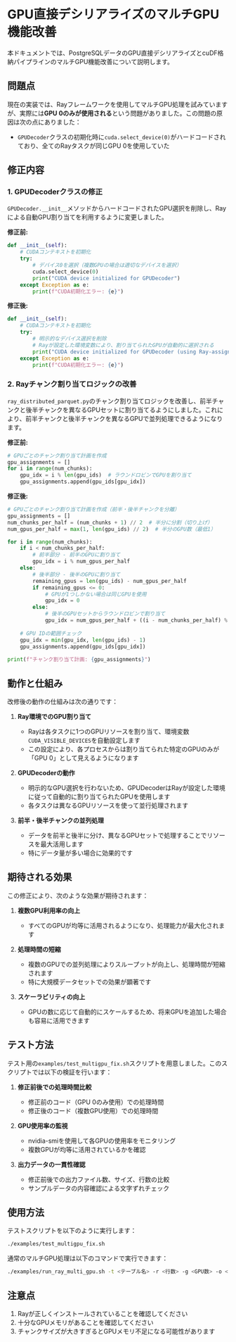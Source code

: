 # GPU直接デシリアライズのマルチGPU機能改善

本ドキュメントでは、PostgreSQLデータのGPU直接デシリアライズとcuDF格納パイプラインのマルチGPU機能改善について説明します。

## 問題点

現在の実装では、Rayフレームワークを使用してマルチGPU処理を試みていますが、実際には**GPU 0のみが使用される**という問題がありました。この問題の原因は次の点にありました：

- `GPUDecoder`クラスの初期化時に`cuda.select_device(0)`がハードコードされており、全てのRayタスクが同じGPU 0を使用していた

## 修正内容

### 1. GPUDecoderクラスの修正

`GPUDecoder.__init__`メソッドからハードコードされたGPU選択を削除し、Rayによる自動GPU割り当てを利用するように変更しました。

**修正前:**
```python
def __init__(self):
    # CUDAコンテキストを初期化
    try:
        # デバイス0を選択（複数GPUの場合は適切なデバイスを選択）
        cuda.select_device(0)
        print("CUDA device initialized for GPUDecoder")
    except Exception as e:
        print(f"CUDA初期化エラー: {e}")
```

**修正後:**
```python
def __init__(self):
    # CUDAコンテキストを初期化
    try:
        # 明示的なデバイス選択を削除
        # Rayが設定した環境変数により、割り当てられたGPUが自動的に選択される
        print("CUDA device initialized for GPUDecoder (using Ray-assigned GPU)")
    except Exception as e:
        print(f"CUDA初期化エラー: {e}")
```

### 2. Rayチャンク割り当てロジックの改善

`ray_distributed_parquet.py`のチャンク割り当てロジックを改善し、前半チャンクと後半チャンクを異なるGPUセットに割り当てるようにしました。これにより、前半チャンクと後半チャンクを異なるGPUで並列処理できるようになります。

**修正前:**
```python
# GPUごとのチャンク割り当て計画を作成
gpu_assignments = []
for i in range(num_chunks):
    gpu_idx = i % len(gpu_ids)  # ラウンドロビンでGPUを割り当て
    gpu_assignments.append(gpu_ids[gpu_idx])
```

**修正後:**
```python
# GPUごとのチャンク割り当て計画を作成（前半・後半チャンクを分離）
gpu_assignments = []
num_chunks_per_half = (num_chunks + 1) // 2  # 半分に分割（切り上げ）
num_gpus_per_half = max(1, len(gpu_ids) // 2)  # 半分のGPU数（最低1）

for i in range(num_chunks):
    if i < num_chunks_per_half:
        # 前半部分 - 前半のGPUに割り当て
        gpu_idx = i % num_gpus_per_half
    else:
        # 後半部分 - 後半のGPUに割り当て
        remaining_gpus = len(gpu_ids) - num_gpus_per_half
        if remaining_gpus <= 0:
            # GPUが1つしかない場合は同じGPUを使用
            gpu_idx = 0
        else:
            # 後半のGPUセットからラウンドロビンで割り当て
            gpu_idx = num_gpus_per_half + ((i - num_chunks_per_half) % remaining_gpus)
    
    # GPU IDの範囲チェック
    gpu_idx = min(gpu_idx, len(gpu_ids) - 1)
    gpu_assignments.append(gpu_ids[gpu_idx])
    
print(f"チャンク割り当て計画: {gpu_assignments}")
```

## 動作と仕組み

改修後の動作の仕組みは次の通りです：

1. **Ray環境でのGPU割り当て**
   - Rayは各タスクに1つのGPUリソースを割り当て、環境変数`CUDA_VISIBLE_DEVICES`を自動設定します
   - この設定により、各プロセスからは割り当てられた特定のGPUのみが「GPU 0」として見えるようになります

2. **GPUDecoderの動作**
   - 明示的なGPU選択を行わないため、GPUDecoderはRayが設定した環境に従って自動的に割り当てられたGPUを使用します
   - 各タスクは異なるGPUリソースを使って並行処理されます

3. **前半・後半チャンクの並列処理**
   - データを前半と後半に分け、異なるGPUセットで処理することでリソースを最大活用します
   - 特にデータ量が多い場合に効果的です

## 期待される効果

この修正により、次のような効果が期待されます：

1. **複数GPU利用率の向上**
   - すべてのGPUが均等に活用されるようになり、処理能力が最大化されます

2. **処理時間の短縮**
   - 複数のGPUでの並列処理によりスループットが向上し、処理時間が短縮されます
   - 特に大規模データセットでの効果が顕著です

3. **スケーラビリティの向上**
   - GPUの数に応じて自動的にスケールするため、将来GPUを追加した場合も容易に活用できます

## テスト方法

テスト用の`examples/test_multigpu_fix.sh`スクリプトを用意しました。このスクリプトでは以下の検証を行います：

1. **修正前後での処理時間比較**
   - 修正前のコード（GPU 0のみ使用）での処理時間
   - 修正後のコード（複数GPU使用）での処理時間

2. **GPU使用率の監視**
   - nvidia-smiを使用して各GPUの使用率をモニタリング
   - 複数GPUが均等に活用されているかを確認

3. **出力データの一貫性確認**
   - 修正前後での出力ファイル数、サイズ、行数の比較
   - サンプルデータの内容確認による文字ずれチェック

## 使用方法

テストスクリプトを以下のように実行します：

```bash
./examples/test_multigpu_fix.sh
```

通常のマルチGPU処理は以下のコマンドで実行できます：

```bash
./examples/run_ray_multi_gpu.sh -t <テーブル名> -r <行数> -g <GPU数> -o <出力ディレクトリ>
```

## 注意点

1. Rayが正しくインストールされていることを確認してください
2. 十分なGPUメモリがあることを確認してください
3. チャンクサイズが大きすぎるとGPUメモリ不足になる可能性があります
